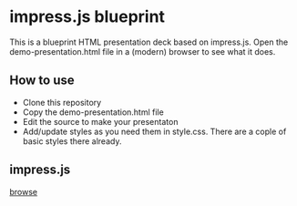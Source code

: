 impress.js blueprint
=====================

This is a blueprint HTML presentation deck based on impress.js.
Open the demo-presentation.html file in a (modern) browser to see what it does.

How to use
----------------

- Clone this repository
- Copy the demo-presentation.html file
- Edit the source to make your presentaton
- Add/update styles as you need them in style.css. 
There are a cople of basic styles there already.

impress.js
----------------
[browse](http://github.com/bartaz/impress.js)
